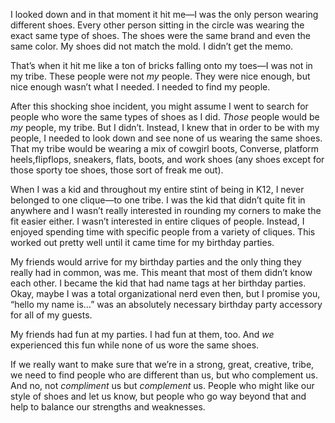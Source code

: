 

I looked down and in that moment it hit me—I was the only person wearing different shoes. Every other person
sitting in the circle was wearing the exact same type of shoes. The shoes were the same brand and even the
same color. My shoes did not match the mold. I didn’t get the memo. 

That’s when it hit me like a ton of bricks falling onto my toes—I was not in my tribe. These people were
not *my* people. They were nice enough, but nice enough wasn’t what I needed. I needed to find my
people.

After this shocking shoe incident, you might assume I went to search for people who wore the same types of
shoes as I did. *Those* people would be *my* people, my tribe. But I didn’t. Instead, I knew that in order
to be with my people, I needed to look down and see none of us wearing the same shoes. That my tribe would be
wearing a mix of cowgirl boots, Converse, platform heels,flipflops, sneakers, flats, boots, and work shoes
(any shoes except for those sporty toe shoes, those sort of freak me out).

When I was a kid and throughout my entire stint of being in K12, I never belonged to one clique—to one
tribe. I was the kid that didn’t quite fit in anywhere and I wasn’t really interested in rounding my
corners to make the fit easier either. I wasn’t interested in entire cliques of people. Instead, I enjoyed
spending time with specific people from a variety of cliques. This worked out pretty well until it came time
for my birthday parties.

My friends would arrive for my birthday parties and the only thing they really had in common, was me. This
meant that most of them didn’t know each other. I became the kid that had name tags at her birthday parties.
Okay, maybe I was a total organizational nerd even then, but I promise you, “hello my name is…” was
an absolutely necessary birthday party accessory for all of my guests.

My friends had fun at my parties. I had fun at them, too. And *we* experienced this fun while none of us wore
the same shoes.

If we really want to make sure that we’re in a strong, great, creative, tribe, we need to find people who
are different than us, but who complement us. And no, not *compliment* us but *complement* us. People who
might like our style of shoes and let us know, but people who go way beyond that and help to balance our
strengths and weaknesses.